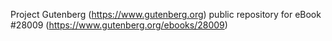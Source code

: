 Project Gutenberg (https://www.gutenberg.org) public repository for eBook #28009 (https://www.gutenberg.org/ebooks/28009)
